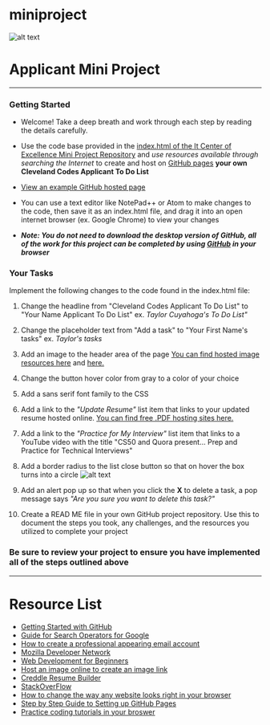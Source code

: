 # miniproject
![alt text](https://i.imgur.com/VKAsb78.png "logo.")
# Applicant Mini Project
---
### Getting Started

- Welcome! Take a deep breath and work through each step by reading the details carefully.

- Use the code base provided in the [index.html of the It Center of Excellence Mini Project Repository](https://github.com/itcenterofexcellence/miniproject/blob/master/index.html) and *use resources available through searching the Internet* to create and host on [GitHub pages](https://pages.github.com/) **your own Cleveland Codes Applicant To Do List**

- [View an example GitHub hosted page](https://itcenterofexcellence.github.io/miniproject/)

- You can use a text editor like NotePad++ or Atom to make changes to the code, then save it as an index.html file, and drag it into an open internet browser (ex. Google Chrome) to view your changes

- **_Note: You do not need to download the desktop version of GitHub, all of the work for this project can be completed by using [GitHub](https://guides.github.com/activities/hello-world/) in your browser_**

### Your Tasks

Implement the following changes to the code found in the index.html file:

1. Change the headline from "Cleveland Codes Applicant To Do List" to "Your Name Applicant To Do List" ex. *Taylor Cuyahoga's To Do List"*

2. Change the placeholder text from "Add a task" to "Your First Name's tasks" ex. *Taylor's tasks*

3. Add an image to the header area of the page [You can find hosted image resources here](https://github.com/ravisuhag/stockfree) and [here.](https://www.pexels.com/)

4. Change the button hover color from gray to a color of your choice

5. Add a sans serif font family to the CSS 

6. Add a link to the *"Update Resume"* list item that links to your updated resume hosted online. [You can find free .PDF hosting sites here.](http://www.makeuseof.com/tag/7-best-tools-present-share-pdf-files-online/)

7. Add a link to the *"Practice for My Interview"* list item that links to a YouTube video with the title "CS50 and Quora present... Prep and Practice for Technical Interviews"

8. Add a border radius to the list close button so that on hover the box turns into a circle ![alt text](https://s7.postimg.org/c70shqhcb/box.png "box.")

9. Add an alert pop up so that when you click the **X** to delete a task, a pop message says *"Are you sure you want to delete this task?"*

10. Create a READ ME file in your own GitHub project repository. Use this to document the steps you took, any challenges, and the resources you utilized to complete your project

### Be sure to review your project to ensure you have implemented all of the steps outlined above
---
# Resource List
- [Getting Started with GitHub](https://guides.github.com/activities/hello-world/)
- [Guide for Search Operators for Google](https://moz.com/blog/mastering-google-search-operators-in-67-steps)
- [How to create a professional appearing email account](http://workplace.stackexchange.com/questions/11731/what-should-a-professional-email-address-look-like)
- [Mozilla Developer Network](https://developer.mozilla.org/en-US/)
- [Web Development for Beginners](https://developer.mozilla.org/en-US/docs/Learn/Getting_started_with_the_web)
- [Host an image online to create an image link](https://imgbb.com/)
- [Creddle Resume Builder](http://creddle.io/)
- [StackOverFlow](https://stackoverflow.com/tour)
- [How to change the way any website looks right in your browser](https://zapier.com/blog/inspect-element-tutorial/)
- [Step by Step Guide to Setting up GitHub Pages](https://guides.github.com/features/pages/)
- [Practice coding tutorials in your broswer](https://dash.generalassemb.ly/)
